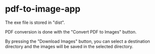 # pdf-to-image-app
The exe file is stored in "dist".

PDF conversion is done with the "Convert PDF to Images" button.

By pressing the "Download Images" button, you can select a destination directory and the images will be saved in the selected directory.
